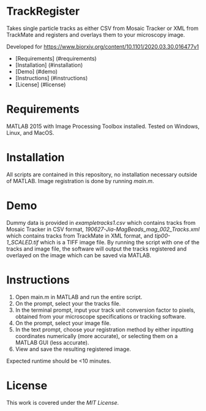 # TrackRegister
Takes single particle tracks as either CSV from Mosaic Tracker or XML from TrackMate and registers and overlays them to your microscopy image.

Developed for https://www.biorxiv.org/content/10.1101/2020.03.30.016477v1

- [Requirements] (#requirements)
- [Installation] (#installation)
- [Demo] (#demo)
- [Instructions] (#instructions)
- [License] (#license)

# Requirements <a name="requirements"></a>

MATLAB 2015 with Image Processing Toolbox installed.
Tested on Windows, Linux, and MacOS.

# Installation <a name="installation"></a>

All scripts are contained in this repository, no installation necessary outside of MATLAB. Image registration is done by running *main.m*.

# Demo <a name="demo"></a>

Dummy data is provided in *exampletracks1.csv* which contains tracks from Mosaic Tracker in CSV format, *190627-Jia-MagBeads_mag_002_Tracks.xml* which contains tracks from TrackMate in XML format, and *tip00-1_SCALED.tif* which is a TIFF image file.
By running the script with one of the tracks and image file, the software will output the tracks registered and overlayed on the image which can be saved via MATLAB.

# Instructions <a name="instructions"></a>

1. Open main.m in MATLAB and run the entire script.
2. On the prompt, select your the tracks file.
3. In the terminal prompt, input your track unit conversion factor to pixels, obtained from your microscope specifications or tracking software.
4. On the prompt, select your image file.
5. In the text prompt, choose your registration method by either inputting coordinates numerically (more accurate), or selecting them on a MATLAB GUI (less accurate).
6. View and save the resulting registered image.   

Expected runtime should be <10 minutes.

# License <a name="license"></a>

This work is covered under the _MIT License_.
